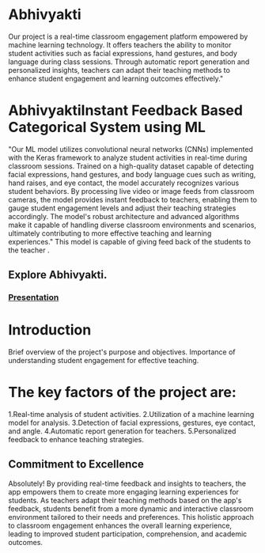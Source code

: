 # Abhivyakti

Our project is a real-time classroom engagement platform empowered by machine learning technology. It offers teachers the ability to monitor student activities such as facial expressions, hand gestures, and body language during class sessions. Through automatic report generation and personalized insights, teachers can adapt their teaching methods to enhance student engagement and learning outcomes effectively."

# AbhivyaktiInstant Feedback Based Categorical System using ML

"Our ML model utilizes convolutional neural networks (CNNs) implemented with the Keras framework to analyze student activities in real-time during classroom sessions. Trained on a high-quality dataset capable of detecting facial expressions, hand gestures, and body language cues such as writing, hand raises, and eye contact, the model accurately recognizes various student behaviors. By processing live video or image feeds from classroom cameras, the model provides instant feedback to teachers, enabling them to gauge student engagement levels and adjust their teaching strategies accordingly. The model's robust architecture and advanced algorithms make it capable of handling diverse classroom environments and scenarios, ultimately contributing to more effective teaching and learning experiences."
This model is capable of giving feed back of the students to the teacher .

## Explore Abhivyakti.

### [Presentation](https://drive.google.com/file/d/1yLxyV-GBdPKYYq3gQQHIVM3hA6jXnxeY/view?usp=sharing)

# Introduction

Brief overview of the project's purpose and objectives.
Importance of understanding student engagement for effective teaching.

# The key factors of the project are:

1.Real-time analysis of student activities.
2.Utilization of a machine learning model for analysis.
3.Detection of facial expressions, gestures, eye contact, and angle.
4.Automatic report generation for teachers.
5.Personalized feedback to enhance teaching strategies.

## Commitment to Excellence

Absolutely! By providing real-time feedback and insights to teachers, the app empowers them to create more engaging learning experiences for students. As teachers adapt their teaching methods based on the app's feedback, students benefit from a more dynamic and interactive classroom environment tailored to their needs and preferences. This holistic approach to classroom engagement enhances the overall learning experience, leading to improved student participation, comprehension, and academic outcomes.
